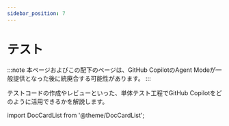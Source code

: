 ```yaml
---
sidebar_position: 7
---
```


# テスト

:::note
本ページおよびこの配下のページは、GitHub CopilotのAgent Modeが一般提供となった後に統廃合する可能性があります。
:::

テストコードの作成やレビューといった、単体テスト工程でGitHub Copilotをどのように活用できるかを解説します。

import DocCardList from '@theme/DocCardList';

<DocCardList />